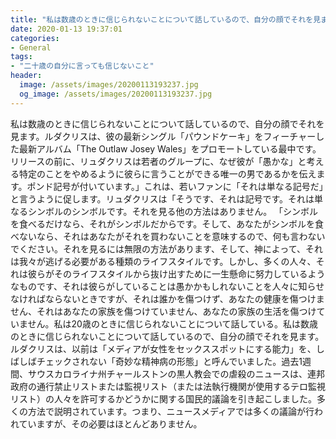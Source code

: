 ```yaml
---
title: "私は数歳のときに信じられないことについて話しているので、自分の顔でそれを見ます。"
date: 2020-01-13 19:37:01
categories:
- General
tags:
- "二十歳の自分に言っても信じないこと"
header:
  image: /assets/images/20200113193237.jpg
  og_image: /assets/images/20200113193237.jpg
---
```


私は数歳のときに信じられないことについて話しているので、自分の顔でそれを見ます。ルダクリスは、彼の最新シングル「パウンドケーキ」をフィーチャーした最新アルバム「The Outlaw Josey Wales」をプロモートしている最中です。リリースの前に、リュダクリスは若者のグループに、なぜ彼が「愚かな」と考える特定のことをやめるように彼らに言うことができる唯一の男であるかを伝えます。ポンド記号が付いています。」これは、若いファンに「それは単なる記号だ」と言うように促します。リュダクリスは「そうです、それは記号です。それは単なるシンボルのシンボルです。それを見る他の方法はありません。 「シンボルを食べるだけなら、それがシンボルだからです。そして、あなたがシンボルを食べないなら、それはあなたがそれを買わないことを意味するので、何も言わないでください。それを見るには無限の方法があります、そして、神によって、それは我々が逃げる必要がある種類のライフスタイルです。しかし、多くの人々、それは彼らがそのライフスタイルから抜け出すために一生懸命に努力しているようなものです、それは彼らがしていることは愚かかもしれないことを人々に知らせなければならないときですが、それは誰かを傷つけず、あなたの健康を傷つけません、それはあなたの家族を傷つけていません、あなたの家族の生活を傷つけていません。私は20歳のときに信じられないことについて話している。私は数歳のときに信じられないことについて話しているので、自分の顔でそれを見ます。ルダクリスは、以前は「メディアが女性をセックススポットにする能力」を、しばしばチェックされない「奇妙な精神病の形態」と呼んでいました。過去1週間、サウスカロライナ州チャールストンの黒人教会での虐殺のニュースは、連邦政府の通行禁止リストまたは監視リスト（または法執行機関が使用するテロ監視リスト）の人々を許可するかどうかに関する国民的議論を引き起こしました。多くの方法で説明されています。つまり、ニュースメディアでは多くの議論が行われていますが、その必要はほとんどありません。
